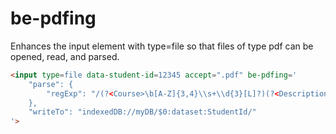 # be-pdfing

Enhances the input element with type=file so that files of type pdf can be opened, read, and parsed.

```html
<input type=file data-student-id=12345 accept=".pdf" be-pdfing='
    "parse": {
        "regExp": "/(?<Course>\b[A-Z]{3,4}\\s+\\d{3}[L]?)(?<Description>.*?)(?<Grade>\\s[A-F][+-]?\\s)/g"
    },
    "writeTo": "indexedDB://myDB/$0:dataset:StudentId/"
'>
```